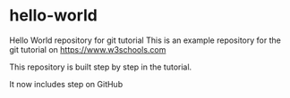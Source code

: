 # hello-world
Hello World repository for git tutorial 
This is an example repository for the git tutorial on https://www.w3schools.com

This repository is built step by step in the tutorial.

It now includes step on GitHub
